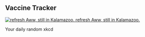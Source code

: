 ## Vaccine Tracker
[![*refresh* Aww, still in Kalamazoo. *refresh* Aww, still in Kalamazoo.](https://imgs.xkcd.com/comics/vaccine_tracker.png)](https://xkcd.com/2398/ "*refresh* Aww, still in Kalamazoo. *refresh* Aww, still in Kalamazoo.")

Your daily random xkcd
